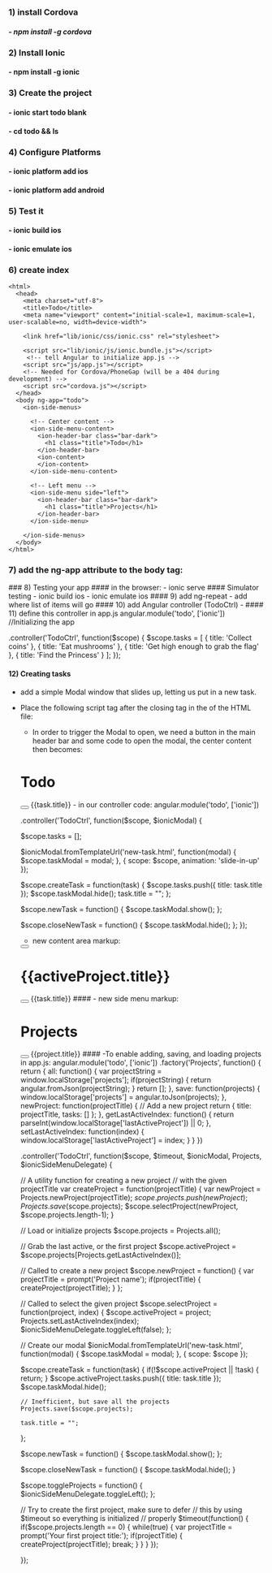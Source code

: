 ### 1) install Cordova
##### - npm install -g cordova
### 2) Install Ionic
#### - npm install -g ionic
### 3) Create the project
#### - ionic start todo blank
#### - cd todo && ls
### 4) Configure Platforms
#### - ionic platform add ios
#### - ionic platform add android
### 5) Test it
#### - ionic build ios
#### - ionic emulate ios
### 6) create index
 <!DOCTYPE html>
    <html>
      <head>
        <meta charset="utf-8">
        <title>Todo</title>
        <meta name="viewport" content="initial-scale=1, maximum-scale=1, user-scalable=no, width=device-width">

        <link href="lib/ionic/css/ionic.css" rel="stylesheet">

        <script src="lib/ionic/js/ionic.bundle.js"></script>
         <!-- tell Angular to initialize app.js -->
        <script src="js/app.js"></script>
        <!-- Needed for Cordova/PhoneGap (will be a 404 during development) -->
        <script src="cordova.js"></script>
      </head>
      <body ng-app="todo">
        <ion-side-menus>

          <!-- Center content -->
          <ion-side-menu-content>
            <ion-header-bar class="bar-dark">
              <h1 class="title">Todo</h1>
            </ion-header-bar>
            <ion-content>
            </ion-content>
          </ion-side-menu-content>

          <!-- Left menu -->
          <ion-side-menu side="left">
            <ion-header-bar class="bar-dark">
              <h1 class="title">Projects</h1>
            </ion-header-bar>
          </ion-side-menu>

        </ion-side-menus>
      </body>
    </html>
### 7) add the ng-app attribute to the body tag:
  <body ng-app="todo">
### 8) Testing your app
####  in the browser:
- ionic serve
####  Simulator testing
- ionic build ios
- ionic emulate ios
#### 9) add ng-repeat
- add where list of items will go
#### 10) add Angular controller (TodoCtrl)
- <body ng-app="todo" ng-controller="TodoCtrl">
#### 11) define this controller in app.js
angular.module('todo', ['ionic']) //Initializing the app

.controller('TodoCtrl', function($scope) {
  $scope.tasks = [
    { title: 'Collect coins' },
    { title: 'Eat mushrooms' },
    { title: 'Get high enough to grab the flag' },
    { title: 'Find the Princess' }
  ];
});
#### 12) Creating tasks
- add a simple Modal window that slides up, letting us put in a new task.
- Place
the following script tag after the closing </ion-side-menu> tag in the <body> of the HTML file:

    <script id="new-task.html" type="text/ng-template">

- define the template as an angular template:


<!-- set a header with a button to close the modal, and then set up our content area. For the form, we are calling createTask(task) when the form is submitted. The task that is passed to createTask is the object corresponding to the entered form data. Since our text input has ng-model="task.title", that text input will set the title property of the task object. -->
  <div class="modal">

    <!-- Modal header bar -->
    <ion-header-bar class="bar-secondary">
      <h1 class="title">New Task</h1>
      <button class="button button-clear button-positive" ng-click="closeNewTask()">Cancel</button>
    </ion-header-bar>

    <!-- Modal content area -->
    <ion-content>

      <form ng-submit="createTask(task)">
        <div class="list">
          <label class="item item-input">
            <input type="text" placeholder="What do you need to do?" ng-model="task.title">
          </label>
        </div>
        <div class="padding">
          <button type="submit" class="button button-block button-positive">Create Task</button>
        </div>
      </form>

    </ion-content>

  </div>

</script>

 - In order to trigger the Modal to open, we need a button in the main header bar and some code to open the modal, the center content then becomes:
<html>
<!-- Center content -->
  <ion-side-menu-content>
    <ion-header-bar class="bar-dark">
      <h1 class="title">Todo</h1>
      <!-- New Task button-->
      <button class="button button-icon" ng-click="newTask()">
        <i class="icon ion-compose"></i>
      </button>
    </ion-header-bar>
    <ion-content>
      <!-- our list and list items -->
      <ion-list>
        <ion-item ng-repeat="task in tasks">
          {{task.title}}
        </ion-item>
      </ion-list>
    </ion-content>
  </ion-side-menu-content>
</html>
-  in our controller code:
angular.module('todo', ['ionic'])

.controller('TodoCtrl', function($scope, $ionicModal) {
  <!-- // No need for testing data anymore -->
  $scope.tasks = [];

  <!-- // Create and load the Modal -->
  $ionicModal.fromTemplateUrl('new-task.html', function(modal) {
    $scope.taskModal = modal;
  }, {
    scope: $scope,
    animation: 'slide-in-up'
  });

  <!-- // Called when the form is submitted -->
  $scope.createTask = function(task) {
    $scope.tasks.push({
      title: task.title
    });
    $scope.taskModal.hide();
    task.title = "";
  };

  <!-- // Open our new task modal -->
  $scope.newTask = function() {
    $scope.taskModal.show();
  };

  <!-- // Close the new task modal -->
  $scope.closeNewTask = function() {
    $scope.taskModal.hide();
  };
});
- new content area markup:
<!-- Center content -->
<ion-side-menu-content>
  <ion-header-bar class="bar-dark">
    <button class="button button-icon" ng-click="toggleProjects()">
      <i class="icon ion-navicon"></i>
    </button>
    <h1 class="title">{{activeProject.title}}</h1>
    <!-- New Task button-->
    <button class="button button-icon" ng-click="newTask()">
      <i class="icon ion-compose"></i>
    </button>
  </ion-header-bar>
  <ion-content scroll="false">
    <ion-list>
      <ion-item ng-repeat="task in activeProject.tasks">
        {{task.title}}
      </ion-item>
    </ion-list>
  </ion-content>
</ion-side-menu-content>
#### - new side menu markup:
<!-- This adds a side menu of projects, letting us click on each project and also add a new one with a small plus icon button in the header bar. The ng-class directive in the <ion-item> makes sure to add the active class to the currently active project. -->
<!-- Left menu -->
 <ion-side-menu side="left">
   <ion-header-bar class="bar-dark">
     <h1 class="title">Projects</h1>
     <button class="button button-icon ion-plus" ng-click="newProject()">
     </button>
   </ion-header-bar>
   <ion-content scroll="false">
     <ion-list>
       <ion-item ng-repeat="project in projects" ng-click="selectProject(project, $index)" ng-class="{active: activeProject == project}">
         {{project.title}}
       </ion-item>
     </ion-list>
   </ion-content>
 </ion-side-menu>
#### -To enable adding, saving, and loading projects in app.js:
angular.module('todo', ['ionic'])
<!--
 * The Projects factory handles saving and loading projects
 * from local storage, and also lets us save and load the
 * last active project index.
-->
.factory('Projects', function() {
  return {
    all: function() {
      var projectString = window.localStorage['projects'];
      if(projectString) {
        return angular.fromJson(projectString);
      }
      return [];
    },
    save: function(projects) {
      window.localStorage['projects'] = angular.toJson(projects);
    },
    newProject: function(projectTitle) {
      // Add a new project
      return {
        title: projectTitle,
        tasks: []
      };
    },
    getLastActiveIndex: function() {
      return parseInt(window.localStorage['lastActiveProject']) || 0;
    },
    setLastActiveIndex: function(index) {
      window.localStorage['lastActiveProject'] = index;
    }
  }
})

.controller('TodoCtrl', function($scope, $timeout, $ionicModal, Projects, $ionicSideMenuDelegate) {

  // A utility function for creating a new project
  // with the given projectTitle
  var createProject = function(projectTitle) {
    var newProject = Projects.newProject(projectTitle);
    $scope.projects.push(newProject);
    Projects.save($scope.projects);
    $scope.selectProject(newProject, $scope.projects.length-1);
  }


  // Load or initialize projects
  $scope.projects = Projects.all();

  // Grab the last active, or the first project
  $scope.activeProject = $scope.projects[Projects.getLastActiveIndex()];

  // Called to create a new project
  $scope.newProject = function() {
    var projectTitle = prompt('Project name');
    if(projectTitle) {
      createProject(projectTitle);
    }
  };

  // Called to select the given project
  $scope.selectProject = function(project, index) {
    $scope.activeProject = project;
    Projects.setLastActiveIndex(index);
    $ionicSideMenuDelegate.toggleLeft(false);
  };

  // Create our modal
  $ionicModal.fromTemplateUrl('new-task.html', function(modal) {
    $scope.taskModal = modal;
  }, {
    scope: $scope
  });

  $scope.createTask = function(task) {
    if(!$scope.activeProject || !task) {
      return;
    }
    $scope.activeProject.tasks.push({
      title: task.title
    });
    $scope.taskModal.hide();

    // Inefficient, but save all the projects
    Projects.save($scope.projects);

    task.title = "";
  };

  $scope.newTask = function() {
    $scope.taskModal.show();
  };

  $scope.closeNewTask = function() {
    $scope.taskModal.hide();
  }

  $scope.toggleProjects = function() {
    $ionicSideMenuDelegate.toggleLeft();
  };


  // Try to create the first project, make sure to defer
  // this by using $timeout so everything is initialized
  // properly
  $timeout(function() {
    if($scope.projects.length == 0) {
      while(true) {
        var projectTitle = prompt('Your first project title:');
        if(projectTitle) {
          createProject(projectTitle);
          break;
        }
      }
    }
  });

});

